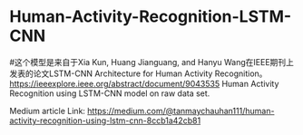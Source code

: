 # Human-Activity-Recognition-LSTM-CNN
#这个模型是来自于Xia Kun, Huang Jianguang, and Hanyu Wang在IEEE期刊上发表的论文LSTM-CNN Architecture for Human Activity Recognition。https://ieeexplore.ieee.org/abstract/document/9043535
Human Activity Recognition using LSTM-CNN model on raw data set.

Medium article Link: https://medium.com/@tanmaychauhan111/human-activity-recognition-using-lstm-cnn-8ccb1a42cb81
